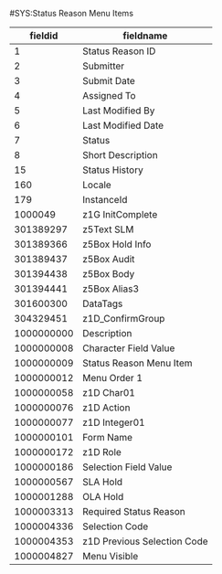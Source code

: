 #SYS:Status Reason Menu Items

|fieldid    |fieldname                       |
|---|---|
|1          |Status Reason ID                |
|2          |Submitter                       |
|3          |Submit Date                     |
|4          |Assigned To                     |
|5          |Last Modified By                |
|6          |Last Modified Date              |
|7          |Status                          |
|8          |Short Description               |
|15         |Status History                  |
|160        |Locale                          |
|179        |InstanceId                      |
|1000049    |z1G InitComplete                |
|301389297  |z5Text SLM                      |
|301389366  |z5Box Hold Info                 |
|301389437  |z5Box Audit                     |
|301394438  |z5Box Body                      |
|301394441  |z5Box Alias3                    |
|301600300  |DataTags                        |
|304329451  |z1D_ConfirmGroup                |
|1000000000 |Description                     |
|1000000008 |Character Field Value           |
|1000000009 |Status Reason Menu Item         |
|1000000012 |Menu Order 1                    |
|1000000058 |z1D Char01                      |
|1000000076 |z1D Action                      |
|1000000077 |z1D Integer01                   |
|1000000101 |Form Name                       |
|1000000172 |z1D Role                        |
|1000000186 |Selection Field Value           |
|1000000567 |SLA Hold                        |
|1000001288 |OLA Hold                        |
|1000003313 |Required Status Reason          |
|1000004336 |Selection Code                  |
|1000004353 |z1D Previous Selection Code     |
|1000004827 |Menu Visible                    |
